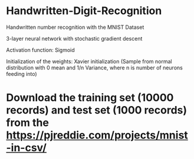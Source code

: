 # Handwritten-Digit-Recognition

Handwritten number recognition with the MNIST Dataset

3-layer neural network with stochastic gradient descent

Activation function: Sigmoid

Initialization of the weights: Xavier initialization (Sample from normal distribution with 0 mean and 1/n Variance, where n is number of neurons feeding into)

# Download the training set (10000 records) and test set (1000 records) from the https://pjreddie.com/projects/mnist-in-csv/

